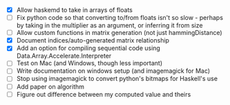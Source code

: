 - [x] Allow haskemd to take in arrays of floats
- [ ] Fix python code so that converting to/from floats isn't so slow - perhaps by taking in the multiplier as an argument, or inferring it from size
- [ ] Allow custom functions in matrix generation (not just hammingDistance)
- [x] Document indices/auto-generated matrix relationship
- [x] Add an option for compiling sequential code using Data.Array.Accelerate.Interpreter
- [ ] Test on Mac (and Windows, though less important)
- [ ] Write documentation on windows setup (and imagemagick for Mac)
- [ ] Stop using imagemagick to convert python's bitmaps for Haskell's use
- [ ] Add paper on algorithm
- [ ] Figure out difference between my computed value and theirs
